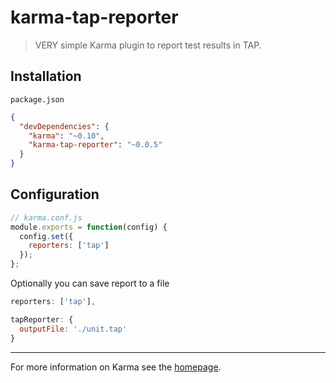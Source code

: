 # karma-tap-reporter

> VERY simple Karma plugin to report test results in TAP.

## Installation

`package.json`
```json
{
  "devDependencies": {
    "karma": "~0.10",
    "karma-tap-reporter": "~0.0.5"
  }
}
```

## Configuration
```js
// karma.conf.js
module.exports = function(config) {
  config.set({
    reporters: ['tap']
  });
};
```

Optionally you can save report to a file
```js
reporters: ['tap'],

tapReporter: {
  outputFile: './unit.tap'
}
```
----

For more information on Karma see the [homepage].

[homepage]: http://karma-runner.github.com
